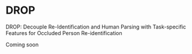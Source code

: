 # DROP
DROP: Decouple Re-Identification and Human Parsing with Task-specific Features for Occluded Person Re-identification

Coming soon
